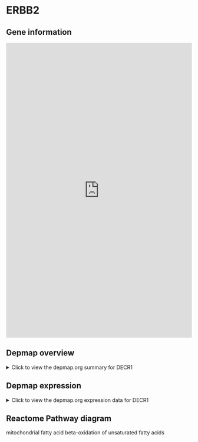 <h1>ERBB2</h1>

<h2>Gene information</h2>
<iframe src="https://depmap.org/portal/gene/DECR1?tab=about" style="border:none;width:100%;height:800px"></iframe>

<h2>Depmap overview</h2>
<details>
  <summary>Click to view the depmap.org summary for DECR1</summary>
  <iframe src="https://depmap.org/portal/gene/DECR1?tab=overview" style="border:none;width:100%;height:800px"></iframe>
</details>

<h2>Depmap expression</h2>
<details>
  <summary>Click to view the depmap.org expression data for DECR1</summary>
  <iframe src="https://depmap.org/portal/gene/DECR1?tab=characterization" style="border:none;width:100%;height:800px"></iframe>
</details>



<h2>Reactome Pathway diagram</h2>
mitochondrial fatty acid beta-oxidation of unsaturated fatty acids
<div id="diagramHolder"></div>

<script>
    //Creating the Reactome Diagram widget
    //Take into account a proxy needs to be set up in your server side pointing to www.reactome.org
    function onReactomeDiagramReady(){  //This function is automatically called when the widget code is ready to be used
        var diagram = Reactome.Diagram.create({
            "placeHolder" : "diagramHolder",
            "width" : 900,
            "height" : 500
        });

        //Initialising it to the "Hemostasis" pathway
        diagram.loadDiagram("R-HSA-77288");

        //Adding different listeners

        diagram.onDiagramLoaded(function (loaded) {
            console.info("Loaded ", loaded);
            diagram.flagItems("BAD");
	    diagram.flagItems("Q92934");
            if (loaded == "R-HSA-77288") diagram.selectItem("R-HSA-77288");
        });

     }
</script>



